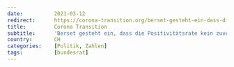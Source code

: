 ```yaml
---
date:          2021-03-12
redirect:      https://corona-transition.org/berset-gesteht-ein-dass-die-positivitatsrate-kein-zuverlassiger-indikator-ist
title:         Corona Transition
subtitle:      'Berset gesteht ein, dass die Positivitätsrate kein zuverlässiger Indikator ist'
country:       CH
categories:    [Politik, Zahlen]
tags:          [bundesrat]
---
```

